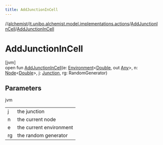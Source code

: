 ```yaml
---
title: AddJunctionInCell
---
```

//[alchemist](../../../index.html)/[it.unibo.alchemist.model.implementations.actions](../index.html)/[AddJunctionInCell](index.html)/[AddJunctionInCell](-add-junction-in-cell.html)



# AddJunctionInCell



[jvm]\
open fun [AddJunctionInCell](-add-junction-in-cell.html)(e: [Environment](../../it.unibo.alchemist.model.interfaces/-environment/index.html)<[Double](https://docs.oracle.com/javase/8/docs/api/java/lang/Double.html), out [Any](https://kotlinlang.org/api/latest/jvm/stdlib/kotlin/-any/index.html)>, n: [Node](../../it.unibo.alchemist.model.interfaces/-node/index.html)<[Double](https://docs.oracle.com/javase/8/docs/api/java/lang/Double.html)>, j: [Junction](../../it.unibo.alchemist.model.implementations.molecules/-junction/index.html), rg: RandomGenerator)



## Parameters


jvm

| | |
|---|---|
| j | the junction |
| n | the current node |
| e | the current environment |
| rg | the random generator |




